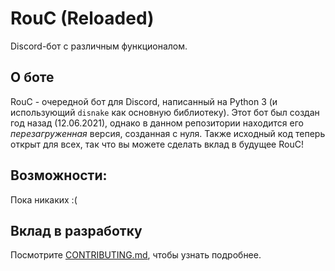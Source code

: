 # RouC (Reloaded) 
Discord-бот с различным функционалом. 

## О боте
RouC - очередной бот для Discord, написанный на Python 3 (и использующий `disnake` как основную библиотеку). 
Этот бот был создан год назад (12.06.2021), однако в данном репозитории находится его *перезагруженная* версия, созданная с нуля. 
Также исходный код теперь открыт для всех, так что вы можете сделать вклад в будущее RouC! 

## Возможности:
Пока никаких :( 
<!--* Модерация (В ПРОЦЕССЕ СОЗДАНИЯ) 
* - Стандартные команды для модерации (ban, unban, kick, mute или timeout, система варнов)
* - Режим "Занят" для модераторов
* - Автомодераци (для капса (CAPSLOCK), "плохих слов" и др.)
* - Система логов
* Развлечения (В ПРОЦЕССЕ СОЗДАНИЯ)
* - Крестики-нолики
* - Викторина
* Утилиты (В ПРОЦЕССЕ СОЗДАНИЯ)
* - Случайная цитата
* - Транслитерация
* - Калькулятор 
* - остальное, позже напишу это
* Музыка (В ПРОЦЕССЕ СОЗДАНИЯ)
* - Управление музыкой (play, queue, pause и другие команды)
* - Поддержка YouTube, Spotify, Bandcamp, Soundcloud
* Информация (В ПРОЦЕССЕ СОЗДАНИЯ)
* - Про сервер
* - Про пользователя 
* - Таблицы лидеров (лидерборды) 
* Экономикв (В ПРОЦЕССЕ СОЗДАНИЯ)
* - Стандартные команды экономики
* Остальное (В ПРОЦЕССЕ СОЗДАНИЯ)
* - Система уровней -->

## Вклад в разработку <!-- просто я хз как Contributig перевести -->
Посмотрите [CONTRIBUTING.md](https://github.com/EgorBron/RouC/blob/master/CONTRIBUTING.md), чтобы узнать подробнее.
